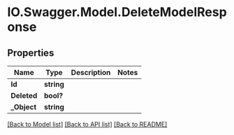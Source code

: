 # IO.Swagger.Model.DeleteModelResponse
## Properties

Name | Type | Description | Notes
------------ | ------------- | ------------- | -------------
**Id** | **string** |  | 
**Deleted** | **bool?** |  | 
**_Object** | **string** |  | 

[[Back to Model list]](../README.md#documentation-for-models) [[Back to API list]](../README.md#documentation-for-api-endpoints) [[Back to README]](../README.md)

